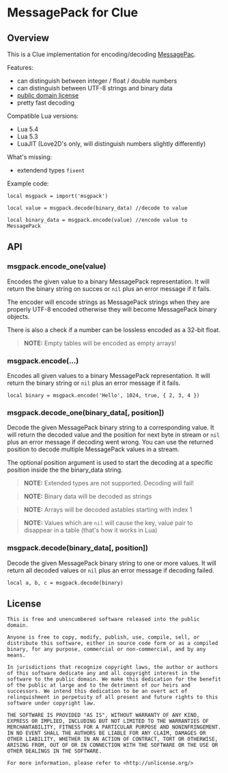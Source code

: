 # MessagePack for Clue

## Overview

This is a Clue implementation for encoding/decoding [MessagePac](https://msgpack.org).

Features:
- can distinguish between integer / float / double numbers
- can distinguish between UTF-8 strings and binary data
- [public domain license](http://unlicense.org)
- pretty fast decoding

Compatible Lua versions:
- Lua 5.4
- Lua 5.3
- LuaJIT (Love2D's only, will distinguish numbers slightly differently)

What's missing:
- extendend types ```fixent```

Example code:
```
local msgpack = import('msgpack')

local value = msgpack.decode(binary_data) //decode to value

local binary_data = msgpack.encode(value) //encode value to MessagePack
```

## API

### msgpack.encode_one(value)
Encodes the given value to a binary MessagePack representation. It will return the binary string on succes or ```nil``` plus an error message if it fails.

The encoder will encode strings as MessagePack strings when they are properly UTF-8 encoded otherwise they will become MessagePack binary objects.

There is also a check if a number can be lossless encoded as a 32-bit float.

> **NOTE:** Empty tables will be encoded as empty arrays!

### msgpack.encode(...)
Encodes all given values to a binary MessagePack representation. It will return the binary string or ```nil``` plus an error message if it fails.

```
local binary = msgpack.encode('Hello', 1024, true, { 2, 3, 4 })
```

### msgpack.decode_one(binary_data[, position])
Decode the given MessagePack binary string to a corresponding value. It will return the decoded value and the position for next byte in stream
or ```nil``` plus an error message if decoding went wrong. You can use the returned position to decode multiple MessagePack values in a stream.

The optional position argument is used to start the decoding at a specific position inside the the binary_data string.

> **NOTE:** Extended types are not supported. Decoding will fail!

> **NOTE:** Binary data will be decoded as strings

> **NOTE:** Arrays will be decoded astables starting with index 1

> **NOTE:** Values which are ```nil``` will cause the key, value pair to disappear in a table (that's how it works in Lua)

### msgpack.decode(binary_data[, position])
Decode the given MessagePack binary string to one or more values. It will return all decoded values or ```nil``` plus an error message if decoding failed.

```
local a, b, c = msgpack.decode(binary)
```

## License
```
This is free and unencumbered software released into the public domain.

Anyone is free to copy, modify, publish, use, compile, sell, or
distribute this software, either in source code form or as a compiled
binary, for any purpose, commercial or non-commercial, and by any
means.

In jurisdictions that recognize copyright laws, the author or authors
of this software dedicate any and all copyright interest in the
software to the public domain. We make this dedication for the benefit
of the public at large and to the detriment of our heirs and
successors. We intend this dedication to be an overt act of
relinquishment in perpetuity of all present and future rights to this
software under copyright law.

THE SOFTWARE IS PROVIDED "AS IS", WITHOUT WARRANTY OF ANY KIND,
EXPRESS OR IMPLIED, INCLUDING BUT NOT LIMITED TO THE WARRANTIES OF
MERCHANTABILITY, FITNESS FOR A PARTICULAR PURPOSE AND NONINFRINGEMENT.
IN NO EVENT SHALL THE AUTHORS BE LIABLE FOR ANY CLAIM, DAMAGES OR
OTHER LIABILITY, WHETHER IN AN ACTION OF CONTRACT, TORT OR OTHERWISE,
ARISING FROM, OUT OF OR IN CONNECTION WITH THE SOFTWARE OR THE USE OR
OTHER DEALINGS IN THE SOFTWARE.

For more information, please refer to <http://unlicense.org/>
```
